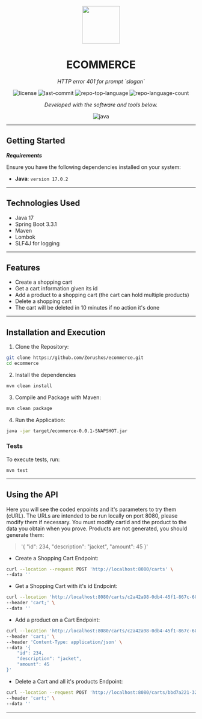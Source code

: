 <p align="center">
  <img src="https://cdn-icons-png.flaticon.com/512/6295/6295417.png" width="100" />
</p>
<p align="center">
    <h1 align="center">ECOMMERCE</h1>
</p>
<p align="center">
    <em>HTTP error 401 for prompt `slogan`</em>
</p>
<p align="center">
	<img src="https://img.shields.io/github/license/Zorushxs/ecommerce?style=flat&color=0080ff" alt="license">
	<img src="https://img.shields.io/github/last-commit/Zorushxs/ecommerce?style=flat&logo=git&logoColor=white&color=0080ff" alt="last-commit">
	<img src="https://img.shields.io/github/languages/top/Zorushxs/ecommerce?style=flat&color=0080ff" alt="repo-top-language">
	<img src="https://img.shields.io/github/languages/count/Zorushxs/ecommerce?style=flat&color=0080ff" alt="repo-language-count">
<p>
<p align="center">
		<em>Developed with the software and tools below.</em>
</p>
<p align="center">
	<img src="https://img.shields.io/badge/java-%23ED8B00.svg?style=flat&logo=openjdk&logoColor=white" alt="java">
</p>
<hr>

##  Getting Started

***Requirements***

Ensure you have the following dependencies installed on your system:

* **Java**: `version 17.0.2`

---

##  Technologies Used

- Java 17
- Spring Boot 3.3.1
- Maven
- Lombok
- SLF4J for logging

---

##  Features

- Create a shopping cart
- Get a cart information given its id
- Add a product to a shopping cart (the cart can hold multiple products)
- Delete a shopping cart
- The cart will be deleted in 10 minutes if no action it's done

---

##  Installation and Execution

1. Clone the Repository:

```sh
git clone https://github.com/Zorushxs/ecommerce.git
cd ecommerce

```
2. Install the dependencies
```sh
mvn clean install
```

3. Compile and Package with Maven:

```sh
mvn clean package
```

4. Run the Application:

```sh
java -jar target/ecommerce-0.0.1-SNAPSHOT.jar
```


###  Tests

To execute tests, run:

```sh
mvn test
```

---

##  Using the API

Here you will see the coded enpoints and it's parameters to try them (cURL). The URLs are intended to be run locally on port 8080, please modify them if necessary.
You must modify cartId and the product to the data you obtain when you prove. 
Products are not generated, you should generate them:
> '{
  "id": 234,
  "description": "jacket",
  "amount": 45
  }'

- Create a Shopping Cart
  Endpoint:
```sh
curl --location --request POST 'http://localhost:8080/carts' \
--data ''
```

- Get a Shopping Cart with it's id
  Endpoint:
```sh
curl --location 'http://localhost:8080/carts/c2a42a98-0db4-45f1-867c-609de483ad3c' \
--header 'cart;' \
--data ''
```

- Add a product on a Cart
  Endpoint:
```sh
curl --location 'http://localhost:8080/carts/c2a42a98-0db4-45f1-867c-609de483ad3c/products' \
--header 'cart;' \
--header 'Content-Type: application/json' \
--data '{
    "id": 234,
    "description": "jacket",
    "amount": 45
}'
```
- Delete a Cart and all it's products
  Endpoint:
```sh
curl --location --request POST 'http://localhost:8080/carts/bbd7a221-3218-4a82-9c85-99fcc34319a9' \
--header 'cart;' \
--data ''
```

---


